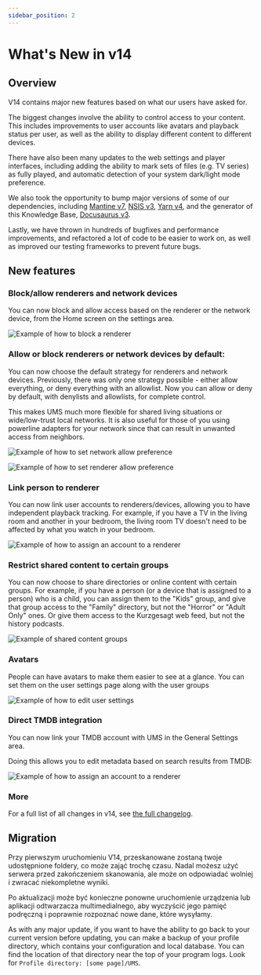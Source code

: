 ```yaml
---
sidebar_position: 2
---
```


# What's New in v14

## Overview

V14 contains major new features based on what our users have asked for.

The biggest changes involve the ability to control access to your content. This includes improvements to user accounts like avatars and playback status per user, as well as the ability to display different content to different devices.

There have also been many updates to the web settings and player interfaces, including adding the ability to mark sets of files (e.g. TV series) as fully played, and automatic detection of your system dark/light mode preference.

We also took the opportunity to bump major versions of some of our dependencies, including [Mantine v7](https://mantine.dev/), [NSIS v3](https://nsis.sourceforge.io/Download), [Yarn v4](https://yarnpkg.com/), and the generator of this Knowledge Base, [Docusaurus v3](https://docusaurus.io/).

Lastly, we have thrown in hundreds of bugfixes and performance improvements, and refactored a lot of code to be easier to work on, as well as improved our testing frameworks to prevent future bugs.

## New features

### Block/allow renderers and network devices

You can now block and allow access based on the renderer or the network device, from the Home screen on the settings area.

![Example of how to block a renderer](@site/docs/img/whats-new-in-v14-block-renderer.png)

### Allow or block renderers or network devices by default:

You can now choose the default strategy for renderers and network devices. Previously, there was only one strategy possible - either allow everything, or deny everything with an allowlist. Now you can allow or deny by default, with denylists and allowlists, for complete control.

This makes UMS much more flexible for shared living situations or wide/low-trust local networks. It is also useful for those of you using powerline adapters for your network since that can result in unwanted access from neighbors.

![Example of how to set network allow preference](@site/docs/img/whats-new-in-v14-network-allowblock-preference.png)

![Example of how to set renderer allow preference](@site/docs/img/whats-new-in-v14-renderer-allow-preference.png)

### Link person to renderer

You can now link user accounts to renderers/devices, allowing you to have independent playback tracking. For example, if you have a TV in the living room and another in your bedroom, the living room TV doesn't need to be affected by what you watch in your bedroom.

![Example of how to assign an account to a renderer](@site/docs/img/whats-new-in-v14-assign-account-to-renderer.png)

### Restrict shared content to certain groups

You can now choose to share directories or online content with certain groups. For example, if you have a person (or a device that is assigned to a person) who is a child, you can assign them to the "Kids" group, and give that group access to the "Family" directory, but not the "Horror" or "Adult Only" ones. Or give them access to the Kurzgesagt web feed, but not the history podcasts.

![Example of shared content groups](@site/docs/img/whats-new-in-v14-shared-content-group.png)

### Avatars

People can have avatars to make them easier to see at a glance. You can set them on the user settings page along with the user groups

![Example of how to edit user settings](@site/docs/img/whats-new-in-v14-user-avatar.png)

### Direct TMDB integration

You can now link your TMDB account with UMS in the General Settings area.

Doing this allows you to edit metadata based on search results from TMDB:

![Example of how to assign an account to a renderer](@site/docs/img/whats-new-in-v14-tmdb-edit-metadata.png)

### More

For a full list of all changes in v14, see [the full changelog](https://github.com/UniversalMediaServer/UniversalMediaServer/blob/main/CHANGELOG.md).

## Migration

Przy pierwszym uruchomieniu V14, przeskanowane zostaną twoje udostępnione foldery, co może zająć trochę czasu. Nadal możesz użyć serwera przed zakończeniem skanowania, ale może on odpowiadać wolniej i zwracać niekompletne wyniki.

Po aktualizacji może być konieczne ponowne uruchomienie urządzenia lub aplikacji odtwarzacza multimedialnego, aby wyczyścić jego pamięć podręczną i poprawnie rozpoznać nowe dane, które wysyłamy.

As with any major update, if you want to have the ability to go back to your current version before updating, you can make a backup of your profile directory, which contains your configuration and local database. You can find the location of that directory near the top of your program logs. Look for `Profile directory: [some page]/UMS`.
